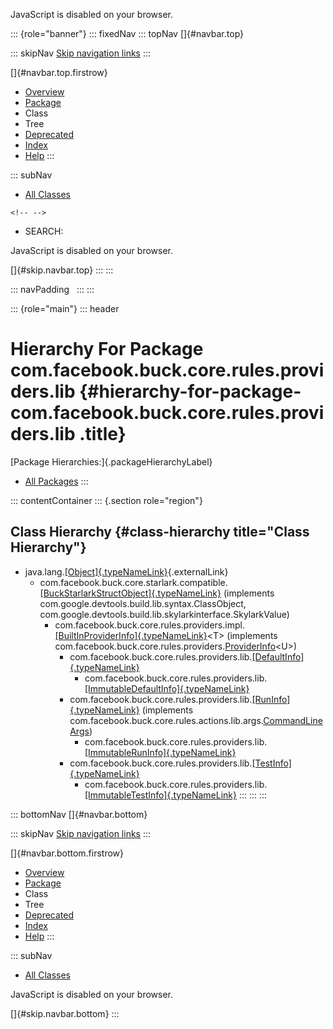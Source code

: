 <div>

JavaScript is disabled on your browser.

</div>

::: {role="banner"}
::: fixedNav
::: topNav
[]{#navbar.top}

::: skipNav
[Skip navigation links](#skip.navbar.top "Skip navigation links")
:::

[]{#navbar.top.firstrow}

-   [Overview](../../../../../../../index.html)
-   [Package](package-summary.html)
-   Class
-   Tree
-   [Deprecated](../../../../../../../deprecated-list.html)
-   [Index](../../../../../../../index-all.html)
-   [Help](../../../../../../../help-doc.html)
:::

::: subNav
-   [All Classes](../../../../../../../allclasses.html)

```{=html}
<!-- -->
```
-   SEARCH:

<div>

<div>

JavaScript is disabled on your browser.

</div>

</div>

[]{#skip.navbar.top}
:::
:::

::: navPadding
 
:::
:::

::: {role="main"}
::: header
# Hierarchy For Package com.facebook.buck.core.rules.providers.lib {#hierarchy-for-package-com.facebook.buck.core.rules.providers.lib .title}

[Package Hierarchies:]{.packageHierarchyLabel}

-   [All Packages](../../../../../../../overview-tree.html)
:::

::: contentContainer
::: {.section role="region"}
## Class Hierarchy {#class-hierarchy title="Class Hierarchy"}

-   java.lang.[[Object]{.typeNameLink}](http://docs.oracle.com/javase/7/docs/api/java/lang/Object.html?is-external=true "class or interface in java.lang"){.externalLink}
    -   com.facebook.buck.core.starlark.compatible.[[BuckStarlarkStructObject]{.typeNameLink}](../../../starlark/compatible/BuckStarlarkStructObject.html "class in com.facebook.buck.core.starlark.compatible")
        (implements com.google.devtools.build.lib.syntax.ClassObject,
        com.google.devtools.build.lib.skylarkinterface.SkylarkValue)
        -   com.facebook.buck.core.rules.providers.impl.[[BuiltInProviderInfo]{.typeNameLink}](../impl/BuiltInProviderInfo.html "class in com.facebook.buck.core.rules.providers.impl")\<T\>
            (implements
            com.facebook.buck.core.rules.providers.[ProviderInfo](../ProviderInfo.html "interface in com.facebook.buck.core.rules.providers")\<U\>)
            -   com.facebook.buck.core.rules.providers.lib.[[DefaultInfo]{.typeNameLink}](DefaultInfo.html "class in com.facebook.buck.core.rules.providers.lib")
                -   com.facebook.buck.core.rules.providers.lib.[[ImmutableDefaultInfo]{.typeNameLink}](ImmutableDefaultInfo.html "class in com.facebook.buck.core.rules.providers.lib")
            -   com.facebook.buck.core.rules.providers.lib.[[RunInfo]{.typeNameLink}](RunInfo.html "class in com.facebook.buck.core.rules.providers.lib")
                (implements
                com.facebook.buck.core.rules.actions.lib.args.[CommandLineArgs](../../actions/lib/args/CommandLineArgs.html "interface in com.facebook.buck.core.rules.actions.lib.args"))
                -   com.facebook.buck.core.rules.providers.lib.[[ImmutableRunInfo]{.typeNameLink}](ImmutableRunInfo.html "class in com.facebook.buck.core.rules.providers.lib")
            -   com.facebook.buck.core.rules.providers.lib.[[TestInfo]{.typeNameLink}](TestInfo.html "class in com.facebook.buck.core.rules.providers.lib")
                -   com.facebook.buck.core.rules.providers.lib.[[ImmutableTestInfo]{.typeNameLink}](ImmutableTestInfo.html "class in com.facebook.buck.core.rules.providers.lib")
:::
:::
:::

::: bottomNav
[]{#navbar.bottom}

::: skipNav
[Skip navigation links](#skip.navbar.bottom "Skip navigation links")
:::

[]{#navbar.bottom.firstrow}

-   [Overview](../../../../../../../index.html)
-   [Package](package-summary.html)
-   Class
-   Tree
-   [Deprecated](../../../../../../../deprecated-list.html)
-   [Index](../../../../../../../index-all.html)
-   [Help](../../../../../../../help-doc.html)
:::

::: subNav
-   [All Classes](../../../../../../../allclasses.html)

<div>

<div>

JavaScript is disabled on your browser.

</div>

</div>

[]{#skip.navbar.bottom}
:::
